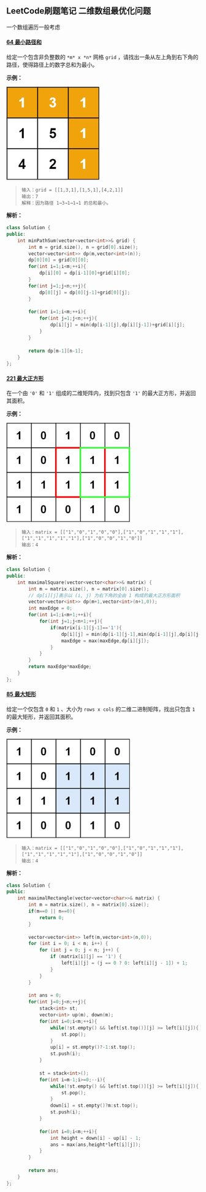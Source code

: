 ## LeetCode刷题笔记 二维数组最优化问题

一个数组遍历一般考虑 

#### [64 最小路径和](https://leetcode-cn.com/problems/minimum-path-sum/)

给定一个包含非负整数的 `*m* x *n*` 网格 `grid` ，请找出一条从左上角到右下角的路径，使得路径上的数字总和为最小。

**示例：**

![64](img/64.jpg)

> ```
> 输入：grid = [[1,3,1],[1,5,1],[4,2,1]]
> 输出：7
> 解释：因为路径 1→3→1→1→1 的总和最小。
> ```

**解析：**

```cpp
class Solution {
public:
    int minPathSum(vector<vector<int>>& grid) {
        int m = grid.size(), n = grid[0].size();
        vector<vector<int>> dp(m,vector<int>(n));
        dp[0][0] = grid[0][0];
        for(int i=1;i<m;++i){
            dp[i][0] = dp[i-1][0]+grid[i][0];
        }
        for(int j=1;j<n;++j){
            dp[0][j] = dp[0][j-1]+grid[0][j];
        }

        for(int i=1;i<m;++i){
            for(int j=1;j<n;++j){
                dp[i][j] = min(dp[i-1][j],dp[i][j-1])+grid[i][j];
            }
        }

        return dp[m-1][n-1];
    }
};
```

#### [221 最大正方形](https://leetcode-cn.com/problems/maximal-square/)

在一个由 `'0'` 和 `'1'` 组成的二维矩阵内，找到只包含 `'1'` 的最大正方形，并返回其面积。

**示例：**

<img src="img/221.jpg" alt="221" style="zoom:80%;" />

> ```
> 输入：matrix = [["1","0","1","0","0"],["1","0","1","1","1"],["1","1","1","1","1"],["1","0","0","1","0"]]
> 输出：4
> ```

**解析：**

```cpp
class Solution {
public:
    int maximalSquare(vector<vector<char>>& matrix) {
        int m = matrix.size(), n = matrix[0].size();
        // dp[i][j]表示以 (i, j) 为右下角的全由 1 构成的最大正方形面积
        vector<vector<int>> dp(m+1,vector<int>(n+1,0));
        int maxEdge = 0;
        for(int i=1;i<m+1;++i){
            for(int j=1;j<n+1;++j){
                if(matrix[i-1][j-1]=='1'){
                    dp[i][j] = min(dp[i-1][j-1],min(dp[i-1][j],dp[i][j-1])) + 1;
                    maxEdge = max(maxEdge,dp[i][j]);
                }
            }
        }
        return maxEdge*maxEdge;
    }
};
```

#### [85 最大矩形](https://leetcode-cn.com/problems/maximal-rectangle/)

给定一个仅包含 `0` 和 `1` 、大小为 `rows x cols` 的二维二进制矩阵，找出只包含 `1` 的最大矩形，并返回其面积。

**示例：**

<img src="img/85.jpg" alt="85" style="zoom:80%;" />

> ```
> 输入：matrix = [["1","0","1","0","0"],["1","0","1","1","1"],["1","1","1","1","1"],["1","0","0","1","0"]]
> 输出：4
> ```

**解析：**

```cpp
class Solution {
public:
    int maximalRectangle(vector<vector<char>>& matrix) {
        int m = matrix.size(), n = matrix[0].size();
        if(m==0 || n==0){
            return 0;
        }
        
        vector<vector<int>> left(m,vector<int>(n,0));
        for (int i = 0; i < m; i++) {
            for (int j = 0; j < n; j++) {
                if (matrix[i][j] == '1') {
                    left[i][j] = (j == 0 ? 0: left[i][j - 1]) + 1;
                }
            }
        }

        int ans = 0;
        for(int j=0;j<n;++j){
            stack<int> st;
            vector<int> up(m), down(m);
            for(int i=0;i<m;++i){
                while(!st.empty() && left[st.top()][j] >= left[i][j]){
                    st.pop();
                }
                up[i] = st.empty()?-1:st.top();
                st.push(i);
            }

            st = stack<int>();
            for(int i=m-1;i>=0;--i){
                while(!st.empty() && left[st.top()][j] >= left[i][j]){
                    st.pop();
                }
                down[i] = st.empty()?m:st.top();
                st.push(i);
            }

            for(int i=0;i<m;++i){
                int height = down[i] - up[i] - 1;
                ans = max(ans,height*left[i][j]);
            }
        }

        return ans;
    }
};
```

